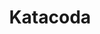 ---
facebook: https://facebook.com/katacoda
git: https://github.com/katacoda
logohandle: katacoda
sort: katacoda
title: Katacoda
twitter: https://x.com/teamKatacoda
website: https://www.katacoda.com/
---